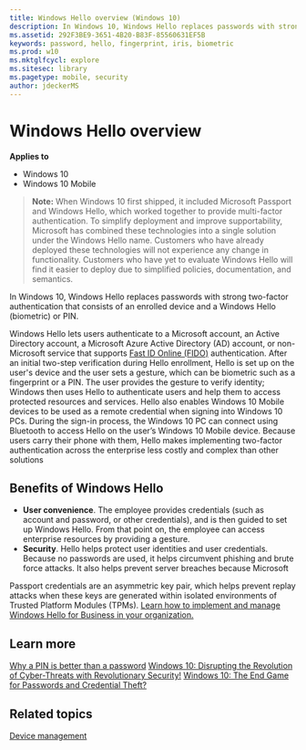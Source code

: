 ```yaml
---
title: Windows Hello overview (Windows 10)
description: In Windows 10, Windows Hello replaces passwords with strong two-factor authentication.
ms.assetid: 292F3BE9-3651-4B20-B83F-85560631EF5B
keywords: password, hello, fingerprint, iris, biometric
ms.prod: w10
ms.mktglfcycl: explore
ms.sitesec: library
ms.pagetype: mobile, security
author: jdeckerMS
---
```


# Windows Hello overview
**Applies to**
-   Windows 10
-   Windows 10 Mobile

> **Note:** When Windows 10 first shipped, it included Microsoft Passport and Windows Hello, which worked together to provide multi-factor authentication. To simplify deployment and improve supportability, Microsoft has combined these technologies into a single solution under the Windows Hello name. Customers who have already deployed these technologies will not experience any change in functionality. Customers who have yet to evaluate Windows Hello will find it easier to deploy due to simplified policies, documentation, and semantics. 

In Windows 10, Windows Hello replaces passwords with strong two-factor authentication that consists of an enrolled device and a Windows Hello (biometric) or PIN.

Windows Hello lets users authenticate to a Microsoft account, an Active Directory account, a Microsoft Azure Active Directory (AD) account, or non-Microsoft service that supports [Fast ID Online (FIDO)](http://go.microsoft.com/fwlink/p/?LinkId=533889) authentication. After an initial two-step verification during Hello enrollment, Hello is set up on the user's device and the user sets a gesture, which can be biometric such as a fingerprint or a PIN. The user provides the gesture to verify identity; Windows then uses Hello to authenticate users and help them to access protected resources and services.
Hello also enables Windows 10 Mobile devices to be used as a remote credential when signing into Windows 10 PCs. During the sign-in process, the Windows 10 PC can connect using Bluetooth to access Hello on the user’s Windows 10 Mobile device. Because users carry their phone with them, Hello makes implementing two-factor authentication across the enterprise less costly and complex than other solutions

## Benefits of Windows Hello

-   **User convenience**. The employee provides credentials (such as account and password, or other credentials), and is then guided to set up Windows Hello. From that point on, the employee can access enterprise resources by providing a gesture.
-   **Security**. Hello helps protect user identities and user credentials. Because no passwords are used, it helps circumvent phishing and brute force attacks. It also helps prevent server breaches because Microsoft 

Passport credentials are an asymmetric key pair, which helps prevent replay attacks when these keys are generated within isolated environments of Trusted Platform Modules (TPMs).
[Learn how to implement and manage Windows Hello for Business in your organization.](../keep-secure/implement-microsoft-passport-in-your-organization.md)

## Learn more

[Why a PIN is better than a password](../keep-secure/why-a-pin-is-better-than-a-password.md)
[Windows 10: Disrupting the Revolution of Cyber-Threats with Revolutionary Security!](http://go.microsoft.com/fwlink/p/?LinkId=533890)
[Windows 10: The End Game for Passwords and Credential Theft?](http://go.microsoft.com/fwlink/p/?LinkId=533891)

## Related topics
[Device management](device-management.md)
 
 
